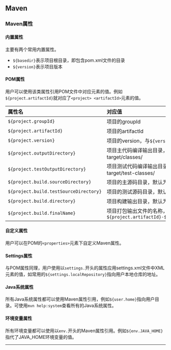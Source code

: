 ## Maven

### Maven属性

#### 内置属性
主要有两个常用内置属性。
* `${basedir}`表示项目根目录，即包含pom.xml文件的目录
* `${version}`表示项目版本

#### POM属性
用户可以使用该类属性引用POM文件中对应元素的值。例如`${project.artifactId}`就对应了`<project> <artifactId>`元素的值。

属性名|对应值
:--|:--
`${project.groupId}`|项目的groupId
`${project.artifactId}`|项目的artifactId
`${project.version}`|项目的version，与`${version}`等价
`${project.outputDirectory}`|项目主代码编译输出目录，默认为target/classes/
`${project.testOutputDirectory}`|项目测试代码编译输出目录，默认为target/test-classes/
`${project.build.sourceDirectory}`|项目的主源码目录，默认为src/main/java/
`${project.build.testSourceDirectory}`|项目的测试源码目录，默认为src/test/java/
`${project.build.directory}`|项目构建输出目录，默认为target/
`${project.build.finalName}`|项目打包输出文件的名称，默认为`${project.artifactId}-${project.version}`

#### 自定义属性
用户可以在POM的`<properties>`元素下自定义Maven属性。

#### Settings属性
与POM属性同理，用户使用以`settings.`开头的属性应用settings.xml文件中XML元素的值，如常用的`${settings.localRepository}`指向用户本地仓库的地址。

#### Java系统属性
所有Java系统属性都可以使用Maven属性引用，例如`${user.home}`指向用户目录。可使用`mvn help:system`查看所有的Java系统属性。

#### 环境变量属性
所有环境变量都可以使用以`env.`开头的Maven属性引用。例如`${env.JAVA_HOME}`指代了JAVA_HOME环境变量的值。

***
